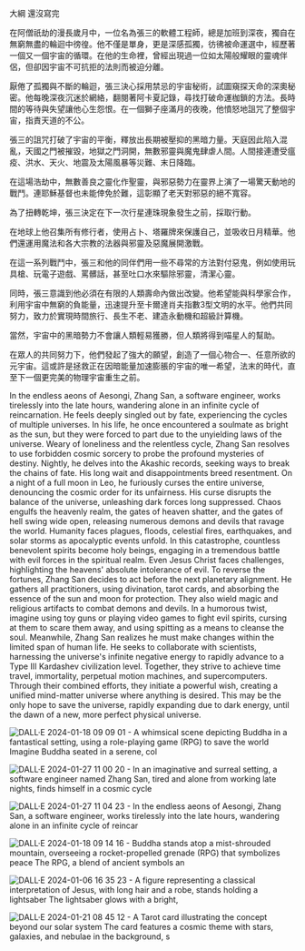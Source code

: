 大綱 還沒寫完

在阿僧祇劫的漫長歲月中，一位名為張三的軟體工程師，總是加班到深夜，獨自在無窮無盡的輪迴中徬徨。他不僅是單身，更是深感孤獨，彷彿被命運選中，經歷著一個又一個宇宙的循環。在他的生命裡，曾經出現過一位如太陽般耀眼的靈魂伴侶，但卻因宇宙不可抗拒的法則而被迫分離。

厭倦了孤獨與不斷的輪迴，張三決心採用禁忌的宇宙秘術，試圖窺探天命的深奧秘密。他每晚深夜沉迷於網絡，翻閱著阿卡夏記錄，尋找打破命運枷鎖的方法。長時間的等待與失望讓他心生怨恨。在一個獅子座滿月的夜晚，他憤怒地詛咒了整個宇宙，指責天道的不公。

張三的詛咒打破了宇宙的平衡，釋放出長期被壓抑的黑暗力量。天庭因此陷入混亂，天國之門被摧毀，地獄之門洞開，無數邪靈與魔鬼肆虐人間。人間接連遭受瘟疫、洪水、天火、地震及太陽風暴等災難、末日降臨。

在這場浩劫中，無數善良之靈化作聖靈，與邪惡勢力在靈界上演了一場驚天動地的戰鬥。連耶穌基督也未能倖免於難，這彰顯了老天對邪惡的絕不寬容。

為了扭轉乾坤，張三決定在下一次行星連珠現象發生之前，採取行動。

在地球上他召集所有修行者，使用占卜、塔羅牌來保護自己，並吸收日月精華。他們還運用魔法和各大宗教的法器與邪靈及惡魔展開激戰。

在這一系列戰鬥中，張三和他的同伴們用一些不尋常的方法對付惡鬼，例如使用玩具槍、玩電子遊戲、罵髒話，甚至吐口水來驅除邪靈，清潔心靈。

同時，張三意識到他必須在有限的人類壽命內做出改變。他希望能與科學家合作，利用宇宙中無窮的負能量，迅速提升至卡爾達肖夫指數3型文明的水平。他們共同努力，致力於實現時間旅行、長生不老、建造永動機和超級計算機。

當然，宇宙中的黑暗勢力不會讓人類輕易獲勝，但人類將得到喵星人的幫助。

在眾人的共同努力下，他們發起了強大的願望，創造了一個心物合一、任意所欲的元宇宙。這或許是拯救正在因暗能量加速膨脹的宇宙的唯一希望，法末的時代，直至下一個更完美的物理宇宙重生之前。

In the endless aeons of Aesongi, Zhang San, a software engineer, works tirelessly into the late hours, wandering alone in an infinite cycle of reincarnation. He feels deeply singled out by fate, experiencing the cycles of multiple universes. In his life, he once encountered a soulmate as bright as the sun, but they were forced to part due to the unyielding laws of the universe. Weary of loneliness and the relentless cycle, Zhang San resolves to use forbidden cosmic sorcery to probe the profound mysteries of destiny. Nightly, he delves into the Akashic records, seeking ways to break the chains of fate. His long wait and disappointments breed resentment. On a night of a full moon in Leo, he furiously curses the entire universe, denouncing the cosmic order for its unfairness. His curse disrupts the balance of the universe, unleashing dark forces long suppressed. Chaos engulfs the heavenly realm, the gates of heaven shatter, and the gates of hell swing wide open, releasing numerous demons and devils that ravage the world. Humanity faces plagues, floods, celestial fires, earthquakes, and solar storms as apocalyptic events unfold. In this catastrophe, countless benevolent spirits become holy beings, engaging in a tremendous battle with evil forces in the spiritual realm. Even Jesus Christ faces challenges, highlighting the heavens' absolute intolerance of evil. To reverse the fortunes, Zhang San decides to act before the next planetary alignment. He gathers all practitioners, using divination, tarot cards, and absorbing the essence of the sun and moon for protection. They also wield magic and religious artifacts to combat demons and devils. In a humorous twist, imagine using toy guns or playing video games to fight evil spirits, cursing at them to scare them away, and using spitting as a means to cleanse the soul. Meanwhile, Zhang San realizes he must make changes within the limited span of human life. He seeks to collaborate with scientists, harnessing the universe's infinite negative energy to rapidly advance to a Type III Kardashev civilization level. Together, they strive to achieve time travel, immortality, perpetual motion machines, and supercomputers. Through their combined efforts, they initiate a powerful wish, creating a unified mind-matter universe where anything is desired. This may be the only hope to save the universe, rapidly expanding due to dark energy, until the dawn of a new, more perfect physical universe.

![DALL·E 2024-01-18 09 09 01 - A whimsical scene depicting Buddha in a fantastical setting, using a role-playing game (RPG) to save the world  Imagine Buddha seated in a serene, col](https://github.com/ewdlop/OneBook/assets/25368970/f76b3907-d436-4f59-9391-24ac75c7c8e0)

![DALL·E 2024-01-27 11 00 20 - In an imaginative and surreal setting, a software engineer named Zhang San, tired and alone from working late nights, finds himself in a cosmic cycle ](https://github.com/ewdlop/OneBook/assets/25368970/6347361c-3bce-4b1f-a056-bf75beb9720d)

![DALL·E 2024-01-27 11 04 23 - In the endless aeons of Aesongi, Zhang San, a software engineer, works tirelessly into the late hours, wandering alone in an infinite cycle of reincar](https://github.com/ewdlop/OneBook/assets/25368970/5ba48bd5-a4e1-4dac-8818-f8997781b90f)

![DALL·E 2024-01-18 09 14 16 - Buddha stands atop a mist-shrouded mountain, overseeing a rocket-propelled grenade (RPG) that symbolizes peace  The RPG, a blend of ancient symbols an](https://github.com/ewdlop/OneBook/assets/25368970/36ef7b88-63ba-41c8-94fc-2aa1cd2ae88f)

![DALL·E 2024-01-06 16 35 23 - A figure representing a classical interpretation of Jesus, with long hair and a robe, stands holding a lightsaber  The lightsaber glows with a bright,](https://github.com/ewdlop/OneBook/assets/25368970/cdfeac38-034f-442f-82d6-16c33ab5e188)

![DALL·E 2024-01-21 08 45 12 - A Tarot card illustrating the concept beyond our solar system  The card features a cosmic theme with stars, galaxies, and nebulae in the background, s](https://github.com/ewdlop/OneBook/assets/25368970/47ccd91f-d651-47cd-aded-6638ed50a939)
